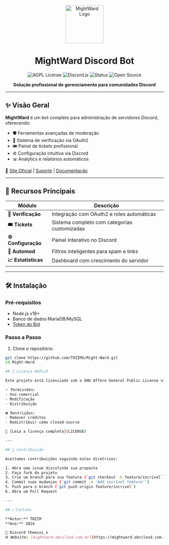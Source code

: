 <div align="center">
  <img src="https://mightward.abccloud.com.br/images/logo.png" height="120" alt="MightWard Logo">
  <h1>MightWard Discord Bot</h1>
  
  <p>
    <img alt="AGPL License" src="https://img.shields.io/badge/License-AGPL%20v3-blue.svg">
    <img alt="Discord.js" src="https://img.shields.io/badge/discord.js-v14-blue">
    <img alt="Status" src="https://img.shields.io/badge/status-production-brightgreen">
    <img alt="Open Source" src="https://img.shields.io/badge/open%20source-%E2%9D%A4-success">
  </p>
  
  <p><strong>Solução profissional de gerenciamento para comunidades Discord</strong></p>
</div>

---

## ✨ Visão Geral

**MightWard** é um bot completo para administração de servidores Discord, oferecendo:

- 🛡️ Ferramentas avançadas de moderação
- 🔐 Sistema de verificação via OAuth2
- 🎟️ Painel de tickets profissional
- ⚙️ Configuração intuitiva via Discord
- 📊 Analytics e relatórios automáticos

🔗 [Site Oficial](https://mightward.abccloud.com.br) | [Suporte](https://discord.gg/rwWhZ4GjWP) | [Documentação](https://github.com/THZIMX/Might-Ward/)

---

## 🚀 Recursos Principais

| Módulo        | Descrição                                  |
|---------------|-------------------------------------------|
| **🔐 Verificação** | Integração com OAuth2 e roles automáticas |
| **🎟️ Tickets** | Sistema completo com categorias customizadas |
| **⚙️ Configuração** | Painel interativo no Discord              |
| **🤖 Automod** | Filtros inteligentes para spam e links    |
| **📈 Estatísticas** | Dashboard com crescimento do servidor     |

---

## 🛠️ Instalação

### Pré-requisitos
- Node.js v18+
- Banco de dados MariaDB/MySQL
- [Token do Bot](https://discord.com/developers/applications)

### Passo a Passo

1. Clone o repositório:
```bash
git clone https://github.com/THZIMX/Might-Ward.git
cd Might-Ward

## 📜 Licença AGPLv3

Este projeto está licenciado sob a GNU Affero General Public License v3.0:

✅ Permissões:
- Uso comercial
- Modificação
- Distribuição

❌ Restrições:
- Remover créditos
- Redistribuir como closed-source

📄 [Leia a licença completa](LICENSE)

---

## 🤝 Contribuição

Aceitamos contribuições seguindo estas diretrizes:

1. Abra uma issue discutindo sua proposta
2. Faça fork do projeto
3. Crie um branch para sua feature (`git checkout -b feature/incrivel`)
4. Commit suas mudanças (`git commit -m 'Add incrível feature'`)
5. Push para o branch (`git push origin feature/incrivel`)
6. Abra um Pull Request

---

## 📞 Contato

**Autor:** THZIM  
**Ano:** 2024  

💙 Discord theeuss_x  
🌐 Website: [mightward.abccloud.com.br](https://mightward.abccloud.com.br)  
